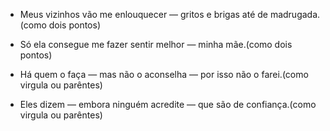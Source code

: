 - Meus vizinhos vão me enlouquecer — gritos e brigas até de madrugada.(como dois pontos)
- Só ela consegue me fazer sentir melhor — minha mãe.(como dois pontos)

- Há quem o faça — mas não o aconselha — por isso não o farei.(como virgula ou parêntes)
- Eles dizem — embora ninguém acredite — que são de confiança.(como virgula ou parêntes)
